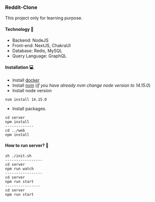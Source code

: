 ### Reddit-Clone
This project only for learning purpose.

#### Technology 📶
* Backend: NodeJS
* Front-end: NextJS, ChakraUI
* Database: Redis, MySQL
* Query Language: GraphQL

#### Installation 💻
* Install [docker](https://docs.docker.com/get-docker/) 
* Install [nvm](https://github.com/nvm-sh/nvm) (_if you have already nvm change node version to 14.15.0_)
* Install node version

`
nvm install 14.15.0
`

* Install packages.

```
cd server
npm install
-------------
cd ../web
npm install
```


#### How to run server? 🏃

```
sh ./init.sh
-----------------
cd server
npm run watch
-----------------
cd server
npm run start
----------------
cd server
npm run start
```
